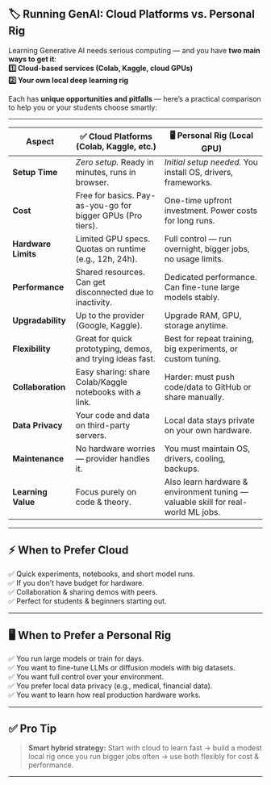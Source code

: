 

## 🏷️ **Running GenAI: Cloud Platforms vs. Personal Rig**

Learning Generative AI needs serious computing — and you have **two main ways to get it**:  
**1️⃣ Cloud-based services (Colab, Kaggle, cloud GPUs)**  
**2️⃣ Your own local deep learning rig**

Each has **unique opportunities and pitfalls** — here’s a practical comparison to help you or your students choose smartly:

---

| Aspect              | ✅ **Cloud Platforms (Colab, Kaggle, etc.)**                 | 🖥️ **Personal Rig (Local GPU)**                                                  |
| ------------------- | ----------------------------------------------------------- | --------------------------------------------------------------------------------- |
| **Setup Time**      | *Zero setup.* Ready in minutes, runs in browser.            | *Initial setup needed.* You install OS, drivers, frameworks.                      |
| **Cost**            | Free for basics. Pay-as-you-go for bigger GPUs (Pro tiers). | One-time upfront investment. Power costs for long runs.                           |
| **Hardware Limits** | Limited GPU specs. Quotas on runtime (e.g., 12h, 24h).      | Full control — run overnight, bigger jobs, no usage limits.                       |
| **Performance**     | Shared resources. Can get disconnected due to inactivity.   | Dedicated performance. Can fine-tune large models stably.                         |
| **Upgradability**   | Up to the provider (Google, Kaggle).                        | Upgrade RAM, GPU, storage anytime.                                                |
| **Flexibility**     | Great for quick prototyping, demos, and trying ideas fast.  | Best for repeat training, big experiments, or custom tuning.                      |
| **Collaboration**   | Easy sharing: share Colab/Kaggle notebooks with a link.     | Harder: must push code/data to GitHub or share manually.                          |
| **Data Privacy**    | Your code and data on third-party servers.                  | Local data stays private on your own hardware.                                    |
| **Maintenance**     | No hardware worries — provider handles it.                  | You must maintain OS, drivers, cooling, backups.                                  |
| **Learning Value**  | Focus purely on code & theory.                              | Also learn hardware & environment tuning — valuable skill for real-world ML jobs. |

---

## ⚡ **When to Prefer Cloud**

✅ Quick experiments, notebooks, and short model runs.  
✅ If you don’t have budget for hardware.  
✅ Collaboration & sharing demos with peers.  
✅ Perfect for students & beginners starting out.

---

## 🖥️ **When to Prefer a Personal Rig**

✅ You run large models or train for days.  
✅ You want to fine-tune LLMs or diffusion models with big datasets.  
✅ You want full control over your environment.  
✅ You prefer local data privacy (e.g., medical, financial data).  
✅ You want to learn how real production hardware works.

---

## ✅ **Pro Tip**

> **Smart hybrid strategy:** Start with cloud to learn fast → build a modest local rig once you run bigger jobs often → use both flexibly for cost & performance.

---

## 
